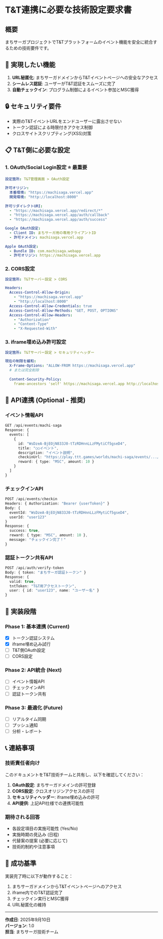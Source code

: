 # T&T連携に必要な技術設定要求書

## 概要
まちサーガプロジェクトでT&Tプラットフォームのイベント機能を安全に統合するための技術要件です。

## 🎯 実現したい機能
1. **URL秘匿化**: まちサーガドメインからT&Tイベントページへの安全なアクセス
2. **シームレス認証**: ユーザーがT&T認証をスムーズに完了
3. **自動チェックイン**: プログラム制御によるイベント参加とMSC獲得

## 🔒 セキュリティ要件
- 実際のT&TイベントURLをエンドユーザーに露出させない
- トークン認証による時限付きアクセス制御
- クロスサイトスクリプティング(XSS)対策

## 📋 T&T側に必要な設定

### 1. OAuth/Social Login設定 ⭐ 最重要
```yaml
設定箇所: T&T管理画面 > OAuth設定

許可オリジン:
  本番環境: "https://machisaga.vercel.app"
  開発環境: "http://localhost:8000"
  
許可リダイレクトURI:
  - "https://machisaga.vercel.app/redirect/*"
  - "https://machisaga.vercel.app/auth/callback"
  - "https://machisaga.vercel.app/auth/success"

Google OAuth設定:
  - Client ID: まちサーガ用の専用クライアントID
  - 許可ドメイン: machisaga.vercel.app
  
Apple OAuth設定:
  - Bundle ID: com.machisaga.webapp
  - 許可オリジン: https://machisaga.vercel.app
```

### 2. CORS設定
```yaml
設定箇所: T&Tサーバー設定 > CORS

Headers:
  Access-Control-Allow-Origin: 
    - "https://machisaga.vercel.app"
    - "http://localhost:8000"
  Access-Control-Allow-Credentials: true
  Access-Control-Allow-Methods: "GET, POST, OPTIONS"
  Access-Control-Allow-Headers: 
    - "Authorization"
    - "Content-Type" 
    - "X-Requested-With"
```

### 3. iframe埋め込み許可設定
```yaml
設定箇所: T&Tサーバー設定 > セキュリティヘッダー

現在の制限を緩和:
  X-Frame-Options: "ALLOW-FROM https://machisaga.vercel.app"
  # または完全削除
  
  Content-Security-Policy:
    frame-ancestors 'self' https://machisaga.vercel.app http://localhost:8000;
```

## 🔌 API連携 (Optional - 推奨)

### イベント情報API
```typescript
GET /api/events/machi-saga
Response: {
  events: [
    {
      id: "WsDzeA-BjEOjN833J0-tTzRDHnnLLzFMytiCf5gseD4",
      title: "○○イベント",
      description: "イベント説明",
      checkinUrl: "https://play.ttt.games/worlds/machi-saga/events/.../checkin",
      reward: { type: "MSC", amount: 10 }
    }
  ]
}
```

### チェックインAPI  
```typescript
POST /api/events/checkin
Headers: { Authorization: "Bearer {userToken}" }
Body: { 
  eventId: "WsDzeA-BjEOjN833J0-tTzRDHnnLLzFMytiCf5gseD4",
  userId: "user123"
}
Response: {
  success: true,
  reward: { type: "MSC", amount: 10 },
  message: "チェックイン完了！"
}
```

### 認証トークン共有API
```typescript
POST /api/auth/verify-token
Body: { token: "まちサーガ認証トークン" }
Response: {
  valid: true,
  tntToken: "T&T用アクセストークン",
  user: { id: "user123", name: "ユーザー名" }
}
```

## 🚀 実装段階

### Phase 1: 基本連携 (Current)
- [x] トークン認証システム
- [x] iframe埋め込み試行
- [ ] T&T側OAuth設定
- [ ] CORS設定

### Phase 2: API統合 (Next)
- [ ] イベント情報API
- [ ] チェックインAPI  
- [ ] 認証トークン共有

### Phase 3: 最適化 (Future)
- [ ] リアルタイム同期
- [ ] プッシュ通知
- [ ] 分析・レポート

## 📞 連絡事項

### 技術責任者向け
このドキュメントをT&T技術チームと共有し、以下を確認してください：

1. **OAuth設定**: まちサーガドメインの許可登録
2. **CORS設定**: クロスオリジンアクセスの許可  
3. **セキュリティヘッダー**: iframe埋め込みの許可
4. **API提供**: 上記API仕様での連携可能性

### 期待される回答
- 各設定項目の実施可能性 (Yes/No)
- 実施時期の見込み (日程)
- 代替案の提案 (必要に応じて)
- 技術的制約や注意事項

## 🎯 成功基準

実装完了時に以下が動作すること：
1. まちサーガドメインからT&Tイベントページへのアクセス
2. iframe内でのT&T認証完了
3. チェックイン実行とMSC獲得
4. URL秘匿化の維持

---

**作成日**: 2025年9月10日  
**バージョン**: 1.0  
**担当**: まちサーガ技術チーム
